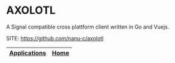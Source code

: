 # AXOLOTL

 A Signal compatible cross plattform client written in Go and Vuejs.

 SITE: https://github.com/nanu-c/axolotl

 | [Applications](https://portable-linux-apps.github.io/apps.html) | [Home](https://portable-linux-apps.github.io)
 | --- | --- |
